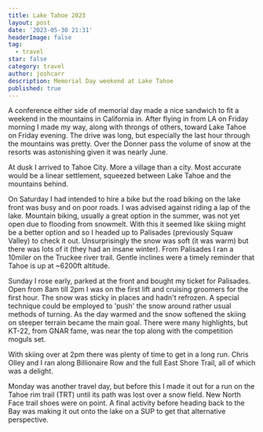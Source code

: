 ```yaml
---
title: Lake Tahoe 2023
layout: post
date: '2023-05-30 21:31'
headerImage: false
tag:
  - travel
star: false
category: travel
author: joshcarr
description: Memorial Day weekend at Lake Tahoe
published: true
---
```

A conference either side of memorial day made a nice sandwich to fit a weekend in the mountains in California in. After flying in from LA on Friday morning I made my way, along with throngs of others, toward Lake Tahoe on Friday evening. The drive was long, but especially the last hour through the mountains was pretty. Over the Donner pass the volume of snow at the resorts was astonishing given it was nearly June. 

At dusk I arrived to Tahoe City. More a village than a city. Most accurate would be a linear settlement, squeezed between Lake Tahoe and the mountains behind. 

On Saturday I had intended to hire a bike but the road biking on the lake front was busy and on poor roads. I was advised against riding a lap of the lake. Mountain biking, usually a great option in the summer, was not yet open due to flooding from snowmelt. With this it seemed like skiing might be a better option and so I headed up to Palisades (previously Squaw Valley) to check it out. Unsurprisingly the snow was soft (it was warm) but there was lots of it (they had an insane winter). From Palisades I ran a 10miler on the Truckee river trail. Gentle inclines were a timely reminder that Tahoe is up at ~6200ft altitude.

Sunday I rose early, parked at the front and bought my ticket for Palisades. Open from 8am till 2pm I was on the first lift and cruising groomers for the first hour. The snow was sticky in places and hadn't refrozen. A special technique could be employed to 'push' the snow around rather usual methods of turning. As the day warmed and the snow softened the skiing on steeper terrain became the main goal. There were many highlights, but KT-22, from GNAR fame, was near the top along with the competition moguls set. 

With skiing over at 2pm there was plenty of time to get in a long run. Chris Olley and I ran along Billionaire Row and the full East Shore Trail, all of which was a delight. 

Monday was another travel day, but before this I made it out for a run on the Tahoe rim trail (TRT) until its path was lost over a snow field. New North Face trail shoes were on point. A final activity before heading back to the Bay was making it out onto the lake on a SUP to get that alternative perspective.